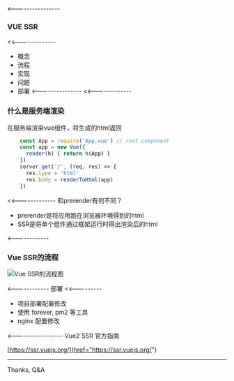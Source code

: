 <----------------
  ### VUE SSR
  <<-------------
  * 概念
  * 流程
  * 实现
  * 问题
  * 部署
<---------------
  <<-------------
  ### 什么是服务端渲染
  在服务端渲染vue组件，将生成的html返回

  ```javascript
      const App = require('App.vue') // root component
      const app = new Vue({
        render(h) { return h(App) }
      })
      server.get('/', (req, res) => {
        res.type = 'html'
        res.body = renderToHtml(app)
      })
  ```
  <<-------------
  和prerender有何不同？
  * prerender是将应用跑在浏览器环境得到的html
  * SSR是将单个组件通过框架运行时得出渲染后的html

<------------
  ### Vue SSR的流程
  ![Vue SSR的流程图](/slides/vue-ssr/ssr.png)

<include src="./webpack.md">

<include src="./renderer.md">
<include src="./issue.md">
<include src="./async.md">
<include src="./cache.md">

<------------
部署
  <<---------
  * 项目部署配置修改
  * 使用 forever, pm2 等工具
  * nginx 配置修改

<-----------------
  Vue2 SSR 官方指南

  [https://ssr.vuejs.org/](href="https://ssr.vuejs.org/")

----------
  Thanks, Q&A
